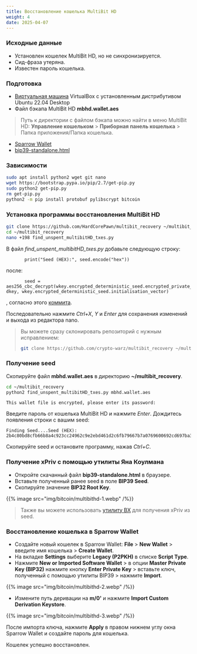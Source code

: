 ```yaml
---
title: Восстановление кошелька MultiBit HD
weight: 4
date: 2025-04-07
---
```


### Исходные данные

- Установлен кошелек MultiBit HD, но не синхронизируется.
- Сид-фраза утеряна.
- Известен пароль кошелька.

### Подготовка

- [Виртуальная машина](linux/virtualbox) VirtualBox с установленным дистрибутивом Ubuntu 22.04 Desktop
- Файл бэкапа MultiBit HD **mbhd.wallet.aes**

> Путь к директории с файлом бэкапа можно найти в меню MultiBit HD: **Управление кошельком** > **Приборная панель кошелька** > Папка приложения/Папка кошелька.

- [Sparrow Wallet](https://sparrowwallet.com/)
- [bip39-standalone.html](https://github.com/iancoleman/bip39/releases/latest)

### Зависимости

```bash
sudo apt install python2 wget git nano
wget https://bootstrap.pypa.io/pip/2.7/get-pip.py
sudo python2 get-pip.py
rm get-pip.py
python2 -m pip install protobuf pylibscrypt bitcoin
```

### Установка программы восстановления MultiBit HD

```bash
git clone https://github.com/HardCorePawn/multibit_recovery ~/multibit_recovery
cd ~/multibit_recovery
nano +198 find_unspent_multibitHD_txes.py
```

В файл *find_unspent_multibitHD_txes.py* добавьте следующую строку:

```
       print("Seed (HEX):", seed.encode("hex"))
```

после:

```
       seed = aes256_cbc_decrypt(wkey.encrypted_deterministic_seed.encrypted_private_key, dkey, wkey.encrypted_deterministic_seed.initialisation_vector)
```

, согласно этого [коммита](https://github.com/crypto-warz/multibit_recovery/commit/2756ead99eabddad30b18cffc79530e6fb835269).

Последовательно нажмите *Ctrl+X*, *Y* и *Enter* для сохранения изменений и выхода из редактора nano.

> Вы можете сразу склонировать репозиторий с нужным исправлением:
> 
> ```bash
> git clone https://github.com/crypto-warz/multibit_recovery ~/multibit_recovery
> ```

### Получение seed

Скопируйте файл **mbhd.wallet.aes** в директорию **~/multibit_recovery**.

```bash
cd ~/multibit_recovery
python2 find_unspent_multibitHD_txes.py mbhd.wallet.aes
```

```
This wallet file is encrypted, please enter its password:
```

Введите пароль от кошелька MultiBit HD и нажмите *Enter*. Дождитесь появления строки с вашим seed:

```
Finding Seed....Seed (HEX): 2b4c80bd8cfb66b8a4c923cc24962c9e2ebd461d2c6fb79667b7a0769600692cd697ba370cfa27045689360e5afe812efb13d1dec1b9eaf0e3fb4a4e0a47768d
```

Скопируйте seed и остановите программу, нажав *Ctrl+C*.

### Получение xPriv с помощью утилиты Яна Коулмана

- Откройте скачанный файл **bip39-standalone.html** в браузере.
- Вставьте полученный ранее seed в поле **BIP39 Seed**.
- Скопируйте значение **BIP32 Root Key**.

{{% image src="img/bitcoin/multibithd-1.webp" /%}}

> Также вы можете использовать [утилиту BX](bitcoin/bx-install/#%D0%B8%D1%81%D0%BF%D0%BE%D0%BB%D1%8C%D0%B7%D0%BE%D0%B2%D0%B0%D0%BD%D0%B8%D0%B5) для получения xPriv из seed.

### Восстановление кошелька в Sparrow Wallet

- Создайте новый кошелек в Sparrow Wallet: **File** > **New Wallet** > введите имя кошелька > **Create Wallet**.
- На вкладке **Settings** выберите **Legacy (P2PKH)** в списке **Script Type**.
- Нажмите **New or Imported Software Wallet** > в опции  **Master Private Key (BIP32)** нажмите кнопку **Enter Private Key** > вставьте ключ, полученный с помощью утилиты BIP39 > нажмите **Import**.

{{% image src="img/bitcoin/multibithd-2.webp" /%}}

- Измените путь деривации на **m/0'** и нажмите **Import Custom Derivation Keystore**.

{{% image src="img/bitcoin/multibithd-3.webp" /%}}

После импорта ключа, нажмите **Apply** в правом нижнем углу окна Sparrow Wallet и создайте пароль для кошелька.

Кошелек успешно восстановлен.
